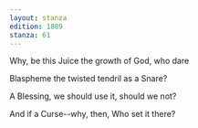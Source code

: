 ```yaml
---
layout: stanza
edition: 1889
stanza: 61
---
```


Why, be this Juice the growth of God, who dare

Blaspheme the twisted tendril as a Snare?

A Blessing, we should use it, should we not?

And if a Curse--why, then, Who set it there?